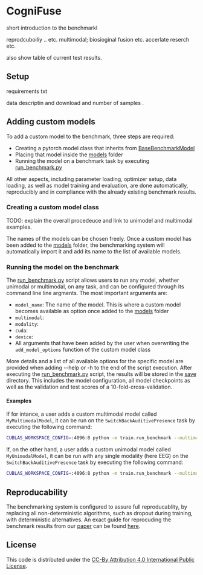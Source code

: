 # CogniFuse

short introduction to the benchmarkl 

reprodcuboiliy .. etc. multimodal; biosioginal fusion etc. accerlate reserch etc. 

also show table of current test results. 

## Setup
requirements txt 

data descriptin and download and number of samples . 

## Adding custom models
To add a custom model to the benchmark, three steps are required:
- Creating a pytorch model class that inherits from [BaseBenchmarkModel](utils/model_util.py)
- Placing that model inside the [models](models) folder
- Running the model on a benchmark task by executing [run_benchmark.py](train/train_cross_validation.py) 

All other aspects, including parameter loading, optimizer setup, data loading, as well as model training and evaluation, are done automatically, reproducibly and in compliance with the already existing benchmark results.

### Creating a custom model class
TODO: explain the overall procedeuce and link to unimodel and multimodal examples. 

The names of the models can be chosen freely. Once a custom model has been added to the [models](models) folder, the benchmarking system will automatically import it and add its name to the list of available models. 

### Running the model on the benchmark
The [run_benchmark.py](train/train_cross_validation.py) script allows users to run any model, whether unimodal or multimodal, on any task, and can be configured through its command line line argments. The most important arguments are:
- `model_name`: The name of the model. This is where a custom model becomes available as option once added to the [models](models) folder
- `multimodal`:
- `modality`:
- `cuda`:
- `device`:
- All arguments that have been added by the user when overwriting the `add_model_options` function of the custom model class

More details and a list of all available options for the specific model are provided when adding --help or -h to the end of the script execution. After executing the [run_benchmark.py](train/train_cross_validation.py) script, the results will be stored in the [save](save) directory. This includes the model configuration, all model checkpoints as well as the validation and test scores of a 10-fold-cross-validation. 

#### Examples
If for intance, a user adds a custom multimodal model called `MyMultimodalModel`, it can be run on the `SwitchBackAuditivePresence` task by executing the following command:
```bash
CUBLAS_WORKSPACE_CONFIG=:4096:8 python -m train.run_benchmark --multimodal 1 --model_name MyMultimodalModel --task SwitchBackAuditivePresence --cuda 1 --device 0
```
If, on the other hand, a user adds a custom unimodal model called `MyUnimodalModel`, it can be run with any single modality (here EEG) on the `SwitchBackAuditivePresence` task by executing the following command:
```bash
CUBLAS_WORKSPACE_CONFIG=:4096:8 python -m train.run_benchmark --multimodal 0 --modality eeg --model_name MyUnimodalModel --task SwitchBackAuditivePresence --cuda 1 --device 0
```

## Reproducability
The benchmarking system is configured to assure full reproducablity, by replacing all non-deterministic algorithms, such as dropout during training, with deterministic alternatives. An exact guide for reprocuding the benchmark results from our [paper]() can be found [here](save/README.md). 

## License
This code is distributed under the [CC-By Attribution 4.0 International Public License](LICENSE).

